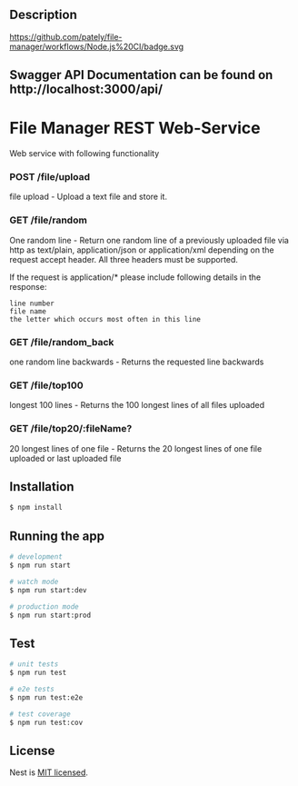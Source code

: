 ## Description
https://github.com/pately/file-manager/workflows/Node.js%20CI/badge.svg

## Swagger API Documentation can be found on http://localhost:3000/api/

# File Manager REST Web-Service
Web service with following functionality 

### POST /file​/upload
file upload - Upload a text file and store it.

### GET /file/random
One random line - Return one random line of a previously uploaded file via http as text/plain, application/json or application/xml depending on the request accept header. All three headers must be supported.

If the request is application/* please include following details in the response:

    line number
    file name
    the letter which occurs most often in this line 

### GET /file​/random_back
one random line backwards - Returns the requested line backwards

### GET /file/top100
longest 100 lines - Returns the 100 longest lines of all files uploaded

### GET /file​/top20​/:fileName?
20 longest lines of one file - Returns the 20 longest lines of one file uploaded or last uploaded file

## Installation

```bash
$ npm install
```

## Running the app

```bash
# development
$ npm run start

# watch mode
$ npm run start:dev

# production mode
$ npm run start:prod
```

## Test

```bash
# unit tests
$ npm run test

# e2e tests
$ npm run test:e2e

# test coverage
$ npm run test:cov
```

## License

  Nest is [MIT licensed](LICENSE).

